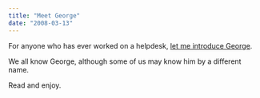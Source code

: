 ```yaml
---
title: "Meet George"
date: "2008-03-13"
---
```


For anyone who has ever worked on a helpdesk, [let me introduce George](http://chroniclesofgeorge.nanc.com/tickets1.htm).

We all know George, although some of us may know him by a different name.

Read and enjoy.
